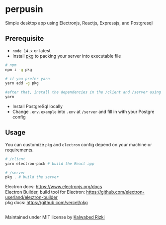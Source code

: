 # perpusin
Simple desktop app using Electronjs, Reactjs, Expressjs, and Postgresql

## Prerequisite

- ``node 14.x`` or latest
- Install [pkg](https://github.com/vercel/pkg) to packing your server into executable file
``` bash
# npm
npm i -g pkg

# if you prefer yarn
yarn add -g pkg

#after that, install the dependencies in the /client and /server using yarn
yarn
```
- Install PostgreSql locally
- Change ``.env.example`` into ``.env`` at ``/server`` and fill in with your Postgre config

## Usage

You can customize ``pkg`` and ``electron`` config depend on your machine or requirements.
``` bash
# /client
yarn electron-pack # build the React app

# /server
pkg . # build the server
```
Electron docs: https://www.electronjs.org/docs </br>
Electron Builder, build tool for Electron: https://github.com/electron-userland/electron-builder </br>
pkg docs: https://github.com/vercel/pkg

##
Maintained under MIT license by [Kalwabed Rizki](https://kawari.space)
